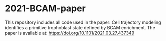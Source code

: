 # 2021-BCAM-paper
This repository includes all code used in the paper: Cell trajectory modeling identifies a primitive trophoblast state defined by BCAM enrichment. The paper is available at: https://doi.org/10.1101/2021.03.27.437349
